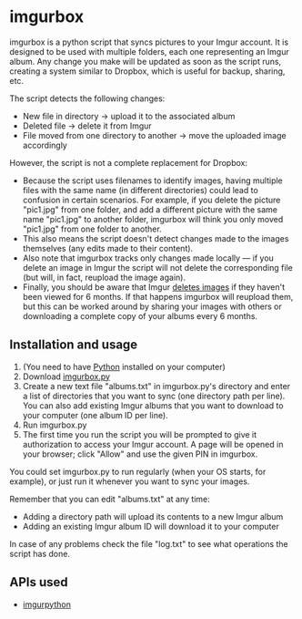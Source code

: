 imgurbox
========

imgurbox is a python script that syncs pictures to your Imgur account. It is designed to be used with multiple folders, each one representing an Imgur album. Any change you make will be updated as soon as the script runs, creating a system similar to Dropbox, which is useful for backup, sharing, etc.

The script detects the following changes:
* New file in directory -> upload it to the associated album
* Deleted file -> delete it from Imgur
* File moved from one directory to another -> move the uploaded image accordingly

However, the script is not a complete replacement for Dropbox:
* Because the script uses filenames to identify images, having multiple files with the same name (in different directories) could lead to confusion in certain scenarios. For example, if you delete the picture "pic1.jpg" from one folder, and add a different picture with the same name "pic1.jpg" to another folder, imgurbox will think you only moved "pic1.jpg" from one folder to another.
* This also means the script doesn't detect changes made to the images themselves (any edits made to their content).
* Also note that imgurbox tracks only changes made locally — if you delete an image in Imgur the script will not delete the corresponding file (but will, in fact, reupload the image again).
* Finally, you should be aware that Imgur [deletes images](http://imgur.com/faq#long) if they haven't been viewed for 6 months. If that happens imgurbox will reupload them, but this can be worked around by sharing your images with others or downloading a complete copy of your albums every 6 months.


Installation and usage
-----------------------
1. (You need to have [Python](https://www.python.org/download) installed on your computer)
2. Download [imgurbox.py](https://github.com/Winterstark/imgurbox/blob/master/imgurbox.py)
3. Create a new text file "albums.txt" in imgurbox.py's directory and enter a list of directories that you want to sync (one directory path per line). You can also add existing Imgur albums that you want to download to your computer (one album ID per line).
4. Run imgurbox.py
5. The first time you run the script you will be prompted to give it authorization to access your Imgur account. A page will be opened in your browser; click "Allow" and use the given PIN in imgurbox.

You could set imgurbox.py to run regularly (when your OS starts, for example), or just run it whenever you want to sync your images.

Remember that you can edit "albums.txt" at any time:
* Adding a directory path will upload its contents to a new Imgur album
* Adding an existing Imgur album ID will download it to your computer

In case of any problems check the file "log.txt" to see what operations the script has done.


APIs used
----------

* [imgurpython](https://github.com/Imgur/imgurpython)